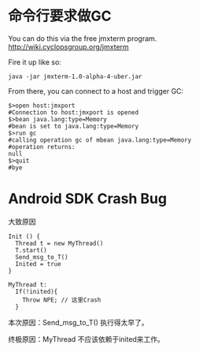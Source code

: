 # 命令行要求做GC
You can do this via the free jmxterm program. http://wiki.cyclopsgroup.org/jmxterm

Fire it up like so:
```shell
java -jar jmxterm-1.0-alpha-4-uber.jar
```

From there, you can connect to a host and trigger GC:
```text
$>open host:jmxport
#Connection to host:jmxport is opened
$>bean java.lang:type=Memory
#bean is set to java.lang:type=Memory
$>run gc
#calling operation gc of mbean java.lang:type=Memory
#operation returns: 
null
$>quit
#bye
```

# Android SDK Crash Bug
大致原因
```text
Init () {
  Thread t = new MyThread()
  T.start()
  Send_msg_to_T()
  Inited = true
}
```

```text
MyThread t:
  If(!inited){
    Throw NPE; // 这里Crash
  }
```

本次原因：Send_msg_to_T() 执行得太早了。


终极原因：MyThread 不应该依赖于inited来工作。
